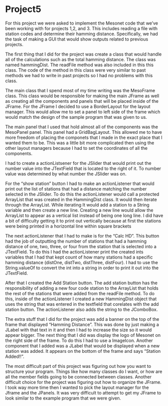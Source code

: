 # Project5

For this project we were asked to implement the Mesonet code that we’ve been working with for projects 1,2, and 3. This includes reading a file with station codes and determine their hamming distance. Specifically, we had the task of making a GUI that would show outputs related to previous projects.


The first thing that I did for the project was create a class that would handle all of the calculations such as the total hamming distance. The class was named hammingDist. The readFile method was also included in this this class. The code of the method in this class were very similar to past methods we had to write in past projects so I had no problems with this class.


The main class that I spend most of my time writing was the MesoFrame class. This class would be responsible for making the main JFrame as well as creating all the components and panels that will be placed inside of the JFrame. For the JFrame I decided to use a BorderLayout for the layout manager. This would allow me to set a panel to left side of the frame which would match the design of the sample program that was given to us. 


The main panel that I used that hold almost all of the components was the MesoPanel panel. This panel had a GridBagLayout. This allowed me to have more freedom of placing the componets that I made in the exact place that I wanted them to be. This was a little bit more complicated then using the other layout managers because I had to set the coordinates of all the components. 


I had to create a actionListsener for the JSlider that would print out the number value into the JTextField that is located to the right of it. To number value was determined by what number the JSlider was on.


For the “show station” button I had to make an actionListener that would print out the list of stations that had a distance matching the number selected in the JSlider. To do this the actionListener would call a protected ArrayList that was created in the HammingDist class. It would then iterate through the ArrayList. While iterating It would add a station to a String variable and then create a new line. Creating a new line would allow the ArrayList to appear as a vertical list instead of being one long line. I did have a bit of difficulty getting it to print out vertically because at first the stations were being printed in a horizontal line within square brackets


The next actionListener that I had to make is for the “Calc HD”. This button had the job of outputting the number of stations that had a hamming distance of one, two, three, or four from the station that is selected into a JTextField. To do this I had the actionListener print the created ints variables that I had that kept count of how many stations had a specific hamming distance (distOne, distTwo, distThree, distFour). I had to use the String.valueOf to convert the int into a string in order to print it out into the JTextField.


After that I created the Add Station button. The add station button has the responsibility of adding a new four code station to the ArrayList that holds the rest of the stations that were added from the readFile method. To do this, inside of the actionListener I created a new HammingDist object that uses the string that was entered in the textfield that corelates with the add station button. The actionListener also adds the string to the JComboBox.


The extra stuff that I did for the project was add a banner on the top of the frame that displayed “Hamming Distance”. This was done by just making a JLabel with that text in it and then I had to increase the size so it would appear bigger. The next thing that I did was display the logo of Mesonet on the right side of the frame. To do this I had to use a ImageIcon. Another component that I added was a JLabel that would be displayed when a new station was added. It appears on the bottom of the frame and says “Station Added!!”.


The most difficult part of this project was figuring out how you want to structure your program. Things like how many classes do I want, or how are all the member fields going to be connected between classes. Another difficult choice for the project was figuring out how to organize the JFrame. I took way more time then I wanted to pick the layout manager for the Jframe and the JPanels. It was very difficult to attempt to get my JFrame to look similar to the example program that we were given. 
